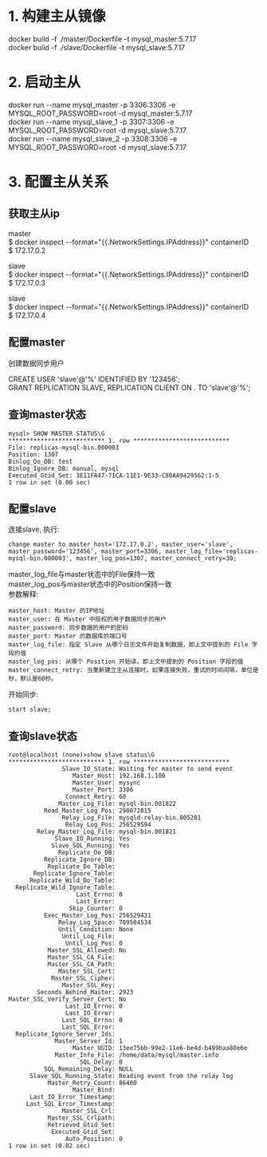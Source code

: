 # 1. 构建主从镜像
docker build -f ./master/Dockerfile -t mysql_master:5.7.17  
docker build -f ./slave/Dockerfile -t mysql_slave:5.7.17  

# 2. 启动主从
docker run --name mysql_master -p 3306:3306 -e MYSQL_ROOT_PASSWORD=root -d mysql_master:5.7.17  
docker run --name mysql_slave_1 -p 3307:3306 -e MYSQL_ROOT_PASSWORD=root -d mysql_slave:5.7.17  
docker run --name mysql_slave_2 -p 3308:3306 -e MYSQL_ROOT_PASSWORD=root -d mysql_slave:5.7.17  

# 3. 配置主从关系

## 获取主从ip

master  
$ docker inspect --format="{{.NetworkSettings.IPAddress}}" containerID  
$ 172.17.0.2

slave  
$ docker inspect --format="{{.NetworkSettings.IPAddress}}" containerID  
$ 172.17.0.3

slave  
$ docker inspect --format="{{.NetworkSettings.IPAddress}}" containerID  
$ 172.17.0.4

## 配置master  
创建数据同步用户   

CREATE USER 'slave'@'%' IDENTIFIED BY '123456';  
GRANT REPLICATION SLAVE, REPLICATION CLIENT ON *.* TO 'slave'@'%';     
## 查询master状态
```
mysql> SHOW MASTER STATUS\G
*************************** 1. row ***************************
File: replicas-mysql-bin.000003
Position: 1307
Binlog_Do_DB: test
Binlog_Ignore_DB: manual, mysql
Executed_Gtid_Set: 3E11FA47-71CA-11E1-9E33-C80AA9429562:1-5
1 row in set (0.00 sec)
```

## 配置slave 

连接slave, 执行:
```
change master to master_host='172.17.0.2', master_user='slave', master_password='123456', master_port=3306, master_log_file='replicas-mysql-bin.000003', master_log_pos=1307, master_connect_retry=30;  
```
master_log_file与master状态中的FIle保持一致  
master_log_pos与master状态中的Position保持一致  
参数解释:
```
master_host: Master 的IP地址
master_user: 在 Master 中授权的用于数据同步的用户
master_password: 同步数据的用户的密码
master_port: Master 的数据库的端口号
master_log_file: 指定 Slave 从哪个日志文件开始复制数据，即上文中提到的 File 字段的值
master_log_pos: 从哪个 Position 开始读，即上文中提到的 Position 字段的值
master_connect_retry: 当重新建立主从连接时，如果连接失败，重试的时间间隔，单位是秒，默认是60秒。
```
开始同步:
```
start slave;
```

## 查询slave状态
 
```
root@localhost (none)>show slave status\G
*************************** 1. row ***************************
               Slave_IO_State: Waiting for master to send event
                  Master_Host: 192.168.1.100
                  Master_User: mysync
                  Master_Port: 3306
                Connect_Retry: 60
              Master_Log_File: mysql-bin.001822
          Read_Master_Log_Pos: 290072815
               Relay_Log_File: mysqld-relay-bin.005201
                Relay_Log_Pos: 256529594
        Relay_Master_Log_File: mysql-bin.001821
             Slave_IO_Running: Yes
            Slave_SQL_Running: Yes
              Replicate_Do_DB: 
          Replicate_Ignore_DB: 
           Replicate_Do_Table: 
       Replicate_Ignore_Table: 
      Replicate_Wild_Do_Table: 
  Replicate_Wild_Ignore_Table: 
                   Last_Errno: 0
                   Last_Error: 
                 Skip_Counter: 0
          Exec_Master_Log_Pos: 256529431
              Relay_Log_Space: 709504534
              Until_Condition: None
               Until_Log_File: 
                Until_Log_Pos: 0
           Master_SSL_Allowed: No
           Master_SSL_CA_File: 
           Master_SSL_CA_Path: 
              Master_SSL_Cert: 
            Master_SSL_Cipher: 
               Master_SSL_Key: 
        Seconds_Behind_Master: 2923
Master_SSL_Verify_Server_Cert: No
                Last_IO_Errno: 0
                Last_IO_Error: 
               Last_SQL_Errno: 0
               Last_SQL_Error: 
  Replicate_Ignore_Server_Ids: 
             Master_Server_Id: 1
                  Master_UUID: 13ee75bb-99e2-11e6-be4d-b499baa80e6e
             Master_Info_File: /home/data/mysql/master.info
                    SQL_Delay: 0
          SQL_Remaining_Delay: NULL
      Slave_SQL_Running_State: Reading event from the relay log
           Master_Retry_Count: 86400
                  Master_Bind: 
      Last_IO_Error_Timestamp: 
     Last_SQL_Error_Timestamp: 
               Master_SSL_Crl: 
           Master_SSL_Crlpath: 
           Retrieved_Gtid_Set: 
            Executed_Gtid_Set: 
                Auto_Position: 0
1 row in set (0.02 sec)

```